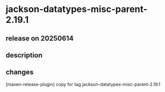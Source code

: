 # jackson-datatypes-misc-parent-2.19.1

## release on 20250614
## description
## changes
[maven-release-plugin] copy for tag jackson-datatypes-misc-parent-2.19.1

